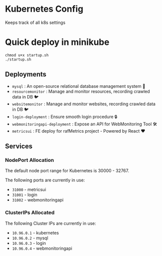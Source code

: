 # Kubernetes Config
Keeps track of all k8s settings

# Quick deploy in minikube
```
chmod u+x startup.sh
./startup.sh
```


## Deployments
- `mysql` : An open-source relational database management system 📙
- `resourcemonitor` : Manage and monitor resources, recording crawled data in DB 🐦
- `websitemonitor` : Manage and monitor websites, recording crawled data in DB 🐦
- `login-deployment` : Ensure smooth login procedure 🔒
- `webmonitoringapi-deployment` : Expose an API for WebMonitoring Tool 🛠️
- `metricsui` : FE deploy for rafMetrics project - Powered by React ❤️

## Services

### NodePort Allocation
The default node port range for Kubernetes is 30000 - 32767.

The following ports are currently in use:
- `31000` - metricsui
- `31001` - login
- `31002` - webmonitoringapi

### ClusterIPs Allocated
The following Cluster IPs are currently in use:
- `10.96.0.1` - kubernetes
- `10.96.0.2` - mysql
- `10.96.0.3` - login
- `10.96.0.4` - webmonitoringapi

